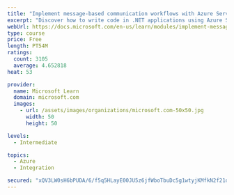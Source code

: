 ```yaml
---
title: "Implement message-based communication workflows with Azure Service Bus"
excerpt: "Discover how to write code in .NET applications using Azure Service Bus for communications that can handle high demand, low bandwidth, and hardware failures."
webUrl: https://docs.microsoft.com/en-us/learn/modules/implement-message-workflows-with-service-bus/
type: course
price: Free
length: PT54M
ratings:
  count: 3105
  average: 4.652818
heat: 53

provider:
  name: Microsoft Learn
  domain: microsoft.com
  images:
    - url: /assets/images/organizations/microsoft.com-50x50.jpg
      width: 50
      height: 50

levels:
  - Intermediate

topics:
  - Azure
  - Integration

secured: "xQV3LW0sH6bPUDA/6/f5q5HLayE00JU5z6jfWboTbuDc5g1wtyjKMfkN2f21d7JLCnCvcxaNvCHpobQ9upwsTjRWbA4js6bzjebVoYMNF05cTCnHXPEKVN4lWO5M475QiOi20Ssn3zUSyoeqrnP1oDulGrKjpYUH/AsBO/ekgNMANFQCzK632KyubGBbBTseUp9YhsykEFSjVuQndMHn1TC6Z07BIUV6CNuSU17t9eP3+coyVg17nAQb9iU7dUg+XbwlMnbnGo1BlabQqbBG83fHlAtzFLRcMlc3iwtalYT2n3uvVEkC60240ooP0IfBcAzrRIj5M83eS14bu5DB/M1F8ZtfJl81AIGykT48Dvky9xAr2nihn9QkLE3iOJ9xHjvkno3qv/b/oyMTzDyCpMiadsvgZHDifJmEMwoWJXI=;2xNbsrdPet7TNGwJ1D1qyg=="
---
```


